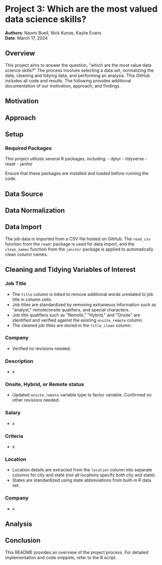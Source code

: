 # Project 3: Which are the most valued data science skills?

**Authors**: Naomi Buell, Nick Kunze, Kaylie Evans\
**Date**: March 17, 2024

## Overview

This project aims to answer the question, "which are the most value data science skills?" The process involves selecting a data set, normalizing the data, cleaning and tidying data, and performing an analysis. This GitHub includes all code and results. The following provides additional documentation of our motivation, approach, and findings.

## Motivation

## Approach

## Setup

### Required Packages

This project utilizes several R packages, including: - dplyr - tidyverse - readr - janitor

Ensure that these packages are installed and loaded before running the code.

## Data Source

## Data Normalization

## Data Import

The job data is imported from a CSV file hosted on GitHub. The `read_csv` function from the `readr` package is used for data import, and the `clean_names` function from the `janitor` package is applied to automatically clean column names.

## Cleaning and Tidying Variables of Interest

### Job Title

-   The `title` column is tidied to remove additional words unrelated to job title in column cells.
-   Job titles are standardized by removing extraneous information such as "analyst," remote/onsite qualifiers, and special characters.
-   Job title qualifiers such as "Remote," "Hybrid," and "Onsite" are identified and verified against the existing `onsite_remote` column.
-   The cleaned job titles are stored in the `title_clean` column.

### Company

-   Verified no revisions needed.

### Description

-   x

### Onsite, Hybrid, or Remote status

-   Updated `onsite_remote` variable type to factor variable. Confirmed no other revisions needed.

### Salary

-   x

### Criteria

-   x

### Location

-   Location details are extracted from the `location` column into separate columns for city and state (not all locations specify both city and state).
-   States are standardized using state abbreviations from built-in R data set.

### Company

-   x

## Analysis

## Conclusion

This README provides an overview of the project process. For detailed implementation and code snippets, refer to the R script.
